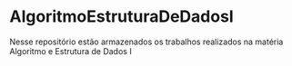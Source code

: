 # AlgoritmoEstruturaDeDadosI

Nesse repositório estão armazenados os trabalhos realizados na matéria Algoritmo e Estrutura de Dados I
